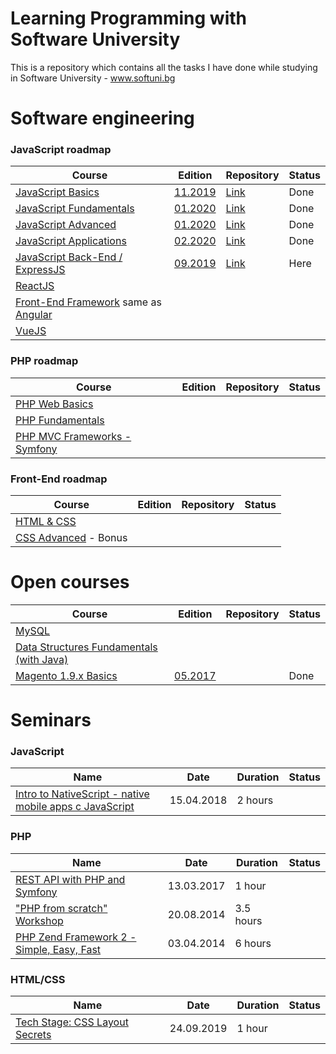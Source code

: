 # Learning Programming with Software University

This is a repository which contains all the tasks I have done while studying in Software University - www.softuni.bg

# Software engineering

### JavaScript roadmap

Course | Edition | Repository | Status
-------|---------|------------|-------
[JavaScript Basics](https://softuni.bg/courses/programming-basics) | [11.2019](https://softuni.bg/trainings/2590/programming-basics-with-javascript-november-2019) | [Link](https://github.com/IvanVarbanov/SoftUni/tree/master/JavaScript/01.JavaScript-Basics) | Done
[JavaScript Fundamentals](https://softuni.bg/courses/programming-fundamentals-tech-module) | [01.2020](https://softuni.bg/trainings/2602/js-fundamentals-january-2020) | [Link](https://github.com/IvanVarbanov/SoftUni/tree/master/JavaScript/02.JavaScript-Fundamentals) | Done
[JavaScript Advanced](https://softuni.bg/courses/js-advanced) | [01.2020](https://softuni.bg/trainings/2609/js-advanced-january-2020) | [Link](https://github.com/IvanVarbanov/SoftUni/tree/master/JavaScript/03.JavaScript-Advanced) | Done
[JavaScript Applications](https://softuni.bg/courses/js-applications) | [02.2020](https://softuni.bg/trainings/2610/js-applications-february-2020) | [Link](https://github.com/IvanVarbanov/SoftUni/tree/master/JavaScript/04.JavaScript-Applications) | Done
[JavaScript Back-End / ExpressJS](https://softuni.bg/courses/js-back-end) | [09.2019](https://softuni.bg/trainings/2452/js-back-end-september-2019) | [Link](https://github.com/IvanVarbanov/SoftUni/tree/master/JavaScript/05.JavaScript-Back-End) | Here
[ReactJS](https://softuni.bg/opencourses/react-js) |  |  |
[Front-End Framework](https://softuni.bg/courses/front-end-framework) same as [Angular](https://softuni.bg/opencourses/angular)|  |  |
[VueJS](https://softuni.bg/opencourses/vuejs) |  |  |

### PHP roadmap

Course | Edition | Repository | Status
-------|---------|------------|-------
[PHP Web Basics](https://softuni.bg/opencourses/php-basics) |  |  |
[PHP Fundamentals](https://softuni.bg/opencourses/php-fundamentals) |  |  |
[PHP MVC Frameworks - Symfony](https://softuni.bg/opencourses/php-mvc-frameworks) |  |  |

### Front-End roadmap

Course | Edition | Repository | Status
-------|---------|------------|-------
[HTML & CSS](https://softuni.bg/courses/html-and-css) |  |  |  |
[CSS Advanced](https://softuni.bg/courses/css-advanced) - Bonus |  |  |

# Open courses

Course | Edition | Repository | Status
-------|---------|------------|-------
[MySQL](https://softuni.bg/opencourses/databases-basics-mysql) |  |  |
[Data Structures Fundamentals (with Java)](https://softuni.bg/opencourses/data-structures-fundamentals-with-java) |  |  |
[Magento 1.9.x Basics](https://softuni.bg/opencourses/magento-basics) | [05.2017](https://softuni.bg/trainings/1668/magento-basics-may-2017/open) |  | Done

# Seminars 

### JavaScript

Name | Date | Duration | Status
-----|------|----------|-------
[Intro to NativeScript - native mobile apps с JavaScript](https://softuni.bg/trainings/1959/intro-to-nativescript-native-mobile-apps-with-javascript) | 15.04.2018 | 2 hours | 

### PHP

Name | Date | Duration | Status
-----|------|----------|-------
[REST API with PHP and Symfony](https://softuni.bg/trainings/1593/creating-a-rest-api) | 13.03.2017 | 1 hour | 
["PHP from scratch" Workshop](https://softuni.bg/trainings/1055/php-from-scratch-workshop) | 20.08.2014 | 3.5 hours | 
[PHP Zend Framework 2 - Simple, Easy, Fast](https://softuni.bg/trainings/1011/php-zend-framework-2-simple-easy-fast) | 03.04.2014 | 6 hours | 

### HTML/CSS

Name | Date | Duration | Status
-----|------|----------|-------
[Tech Stage: CSS Layout Secrets](https://softuni.bg/trainings/2532/tech-stage-css-layout-secrets) | 24.09.2019 | 1 hour | 